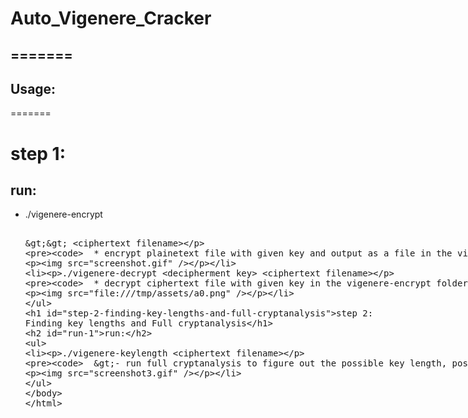 # Auto_Vigenere_Cracker

=======
---
Usage:
---

=======
# step 1:

## run:
* ./vigenere-encrypt <encipherment key> <plaintext filename> >> <ciphertext filename>
		
		* encrypt plainetext file with given key and output as a file in the vigenere-encrypt folder
	![](screenshot.gif)
		
* ./vigenere-decrypt <decipherment key> <ciphertext filename>
		
		* decrypt ciphertext file with given key in the vigenere-encrypt folder
	![](screenshot2.gif)

# step 2: Finding key lengths and Full cryptanalysis
## run:
* ./vigenere-keylength <ciphertext filename>
		
		>- run full cryptanalysis to figure out the possible key length, possbile key and decrypted ciphertext
	![](screenshot3.gif)

